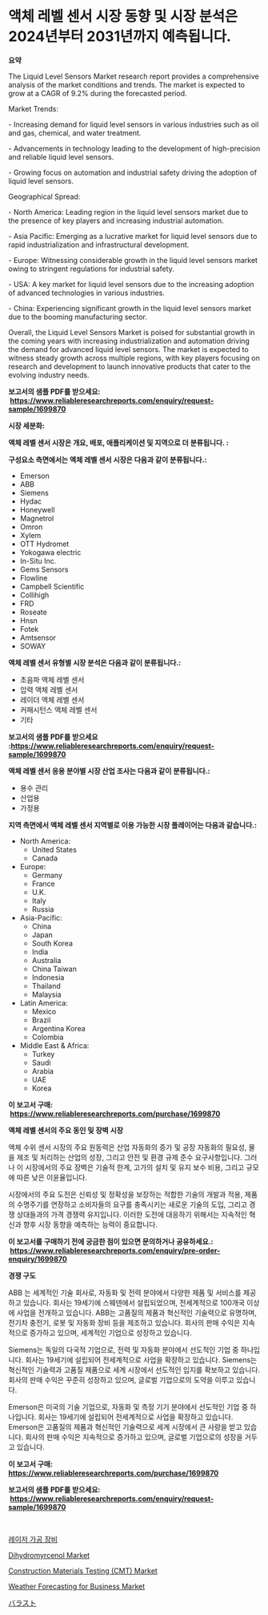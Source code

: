 <p><h1>액체 레벨 센서 시장 동향 및 시장 분석은 2024년부터 2031년까지 예측됩니다.</h1></p><p><strong>요약</strong></p>
<p><p>The Liquid Level Sensors Market research report provides a comprehensive analysis of the market conditions and trends. The market is expected to grow at a CAGR of 9.2% during the forecasted period.</p><p>Market Trends:</p><p>- Increasing demand for liquid level sensors in various industries such as oil and gas, chemical, and water treatment.</p><p>- Advancements in technology leading to the development of high-precision and reliable liquid level sensors.</p><p>- Growing focus on automation and industrial safety driving the adoption of liquid level sensors.</p><p>Geographical Spread:</p><p>- North America: Leading region in the liquid level sensors market due to the presence of key players and increasing industrial automation.</p><p>- Asia Pacific: Emerging as a lucrative market for liquid level sensors due to rapid industrialization and infrastructural development.</p><p>- Europe: Witnessing considerable growth in the liquid level sensors market owing to stringent regulations for industrial safety.</p><p>- USA: A key market for liquid level sensors due to the increasing adoption of advanced technologies in various industries.</p><p>- China: Experiencing significant growth in the liquid level sensors market due to the booming manufacturing sector.</p><p>Overall, the Liquid Level Sensors Market is poised for substantial growth in the coming years with increasing industrialization and automation driving the demand for advanced liquid level sensors. The market is expected to witness steady growth across multiple regions, with key players focusing on research and development to launch innovative products that cater to the evolving industry needs.</p></p>
<p><strong>보고서의 샘플 PDF를 받으세요: &nbsp;<a href="https://www.reliableresearchreports.com/enquiry/request-sample/1699870">https://www.reliableresearchreports.com/enquiry/request-sample/1699870</a></strong></p>
<p><strong>시장 세분화:</strong></p>
<p><strong> 액체 레벨 센서 시장은 개요, 배포, 애플리케이션 및 지역으로 더 분류됩니다. :</strong></p>
<p><strong>구성요소 측면에서는 액체 레벨 센서 시장은 다음과 같이 분류됩니다.:</strong></p>
<p><ul><li>Emerson</li><li>ABB</li><li>Siemens</li><li>Hydac</li><li>Honeywell</li><li>Magnetrol</li><li>Omron</li><li>Xylem</li><li>OTT Hydromet</li><li>Yokogawa electric</li><li>In-Situ Inc.</li><li>Gems Sensors</li><li>Flowline</li><li>Campbell Scientific</li><li>Collihigh</li><li>FRD</li><li>Roseate</li><li>Hnsn</li><li>Fotek</li><li>Amtsensor</li><li>SOWAY</li></ul></p>
<p><strong> 액체 레벨 센서 유형별 시장 분석은 다음과 같이 분류됩니다.:</strong></p>
<p><ul><li>초음파 액체 레벨 센서</li><li>압력 액체 레벨 센서</li><li>레이더 액체 레벨 센서</li><li>커패시턴스 액체 레벨 센서</li><li>기타</li></ul></p>
<p><strong>보고서의 샘플 PDF를 받으세요 :<a href="https://www.reliableresearchreports.com/enquiry/request-sample/1699870">https://www.reliableresearchreports.com/enquiry/request-sample/1699870</a></strong></p>
<p><strong> 액체 레벨 센서 응용 분야별 시장 산업 조사는 다음과 같이 분류됩니다.:</strong></p>
<p><ul><li>용수 관리</li><li>산업용</li><li>가정용</li></ul></p>
<p><strong>지역 측면에서 액체 레벨 센서 지역별로 이용 가능한 시장 플레이어는 다음과 같습니다.:</strong></p>
<p><ul>
    <li>
        North America:
        <ul>
            <li>United States</li>
            <li>Canada</li>
        </ul>
    </li>
    <li>
        Europe:
        <ul>
            <li>Germany</li>
            <li>France</li>
            <li>U.K.</li>
            <li>Italy</li>
            <li>Russia</li>
        </ul>
    </li>
    <li>
        Asia-Pacific:
        <ul>
            <li>China</li>
            <li>Japan</li>
            <li>South Korea</li>
            <li>India</li>
            <li>Australia</li>
            <li>China Taiwan</li>
            <li>Indonesia</li>
            <li>Thailand</li>
            <li>Malaysia</li>
        </ul>
    </li>
    <li>
        Latin America:
        <ul>
            <li>Mexico</li>
            <li>Brazil</li>
            <li>Argentina Korea</li>
            <li>Colombia</li>
        </ul>
    </li>
    <li>
        Middle East & Africa:
        <ul>
            <li>Turkey</li>
            <li>Saudi</li>
            <li>Arabia</li>
            <li>UAE</li>
            <li>Korea</li>
        </ul>
    </li>
    </ul></p>
<p><strong>이 보고서 구매: &nbsp;<a href="https://www.reliableresearchreports.com/purchase/1699870">https://www.reliableresearchreports.com/purchase/1699870</a></strong></p>
<p><strong>액체 레벨 센서의 주요 동인 및 장벽 시장</strong></p>
<p><p>액체 수위 센서 시장의 주요 원동력은 산업 자동화의 증가 및 공장 자동화의 필요성, 물을 제조 및 처리하는 산업의 성장, 그리고 안전 및 환경 규제 준수 요구사항입니다. 그러나 이 시장에서의 주요 장벽은 기술적 한계, 고가의 설치 및 유지 보수 비용, 그리고 규모에 따른 낮은 이윤율입니다.</p><p>시장에서의 주요 도전은 신뢰성 및 정확성을 보장하는 적합한 기술의 개발과 적용, 제품의 수명주기를 연장하고 소비자들의 요구를 충족시키는 새로운 기술의 도입, 그리고 경쟁 상대들과의 가격 경쟁력 유지입니다. 이러한 도전에 대응하기 위해서는 지속적인 혁신과 향후 시장 동향을 예측하는 능력이 중요합니다.</p></p>
<p><strong>이 보고서를 구매하기 전에 궁금한 점이 있으면 문의하거나 공유하세요.: &nbsp;<a href="https://www.reliableresearchreports.com/enquiry/pre-order-enquiry/1699870">https://www.reliableresearchreports.com/enquiry/pre-order-enquiry/1699870</a></strong></p>
<p><strong>경쟁 구도</strong></p>
<p><p>ABB 는 세계적인 기술 회사로, 자동화 및 전력 분야에서 다양한 제품 및 서비스를 제공하고 있습니다. 회사는 19세기에 스웨덴에서 설립되었으며, 전세계적으로 100개국 이상에 사업을 전개하고 있습니다. ABB는 고품질의 제품과 혁신적인 기술력으로 유명하며, 전기차 충전기, 로봇 및 자동화 장비 등을 제조하고 있습니다. 회사의 판매 수익은 지속적으로 증가하고 있으며, 세계적인 기업으로 성장하고 있습니다.</p><p>Siemens는 독일의 다국적 기업으로, 전력 및 자동화 분야에서 선도적인 기업 중 하나입니다. 회사는 19세기에 설립되어 전세계적으로 사업을 확장하고 있습니다. Siemens는 혁신적인 기술력과 고품질 제품으로 세계 시장에서 선도적인 입지를 확보하고 있습니다. 회사의 판매 수익은 꾸준히 성장하고 있으며, 글로벌 기업으로의 도약을 이루고 있습니다.</p><p>Emerson은 미국의 기술 기업으로, 자동화 및 측정 기기 분야에서 선도적인 기업 중 하나입니다. 회사는 19세기에 설립되어 전세계적으로 사업을 확장하고 있습니다. Emerson은 고품질의 제품과 혁신적인 기술력으로 세계 시장에서 큰 사랑을 받고 있습니다. 회사의 판매 수익은 지속적으로 증가하고 있으며, 글로벌 기업으로의 성장을 거두고 있습니다.</p></p>
<p><strong>이 보고서 구매: &nbsp; <a href="https://www.reliableresearchreports.com/purchase/1699870">https://www.reliableresearchreports.com/purchase/1699870</a></strong></p>
<p><strong>보고서의 샘플 PDF를 받으세요: &nbsp;<a href="https://www.reliableresearchreports.com/enquiry/request-sample/1699870">https://www.reliableresearchreports.com/enquiry/request-sample/1699870</a></strong><strong></strong></p>
<p>&nbsp;</p>
<p><p><a href="https://github.com/xvz497517413/Market-Research-Report-List-1/blob/main/4846469191116.md">레이저 가공 장비</a></p><p><a href="https://github.com/BryceTownsendr/Market-Research-Report-List-3/blob/main/dihydromyrcenol-market.md">Dihydromyrcenol Market</a></p><p><a href="https://mire-aunt-385.notion.site/Construction-Materials-Testing-CMT-Market-Research-Report-Provides-Critical-Insights-that-can-help-9fa18b5a82554075bb7b3731d5a813d4">Construction Materials Testing (CMT) Market</a></p><p><a href="https://issuu.com/reportprime-2/docs/weather-forecasting-for-business-market-size-2030.">Weather Forecasting for Business Market</a></p><p><a href="https://github.com/ksxzwxabcuynh011/Market-Research-Report-List-1/blob/main/6026875191271.md">バラスト</a></p></p>